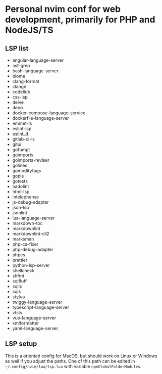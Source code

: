# Personal nvim conf for web development, primarily for PHP and NodeJS/TS

## LSP list

- angular-language-server
- ast-grep
- bash-language-server
- biome
- clang-format
- clangd
- codelldb
- css-lsp
- delve
- deno
- docker-compose-language-service
- dockerfile-language-server
- emmet-ls
- eslint-lsp
- eslint_d
- gitlab-ci-ls
- gitui
- gofumpt
- goimports
- goimports-reviser
- golines
- gomodifytags
- gopls
- gotests
- hadolint
- html-lsp
- intelephense
- js-debug-adapter
- json-lsp
- jsonlint
- lua-language-server
- markdown-toc
- markdownlint
- markdownlint-cli2
- marksman
- php-cs-fixer
- php-debug-adapter
- phpcs
- prettier
- python-lsp-server
- shellcheck
- shfmt
- sqlfluff
- sqlls
- sqls
- stylua
- twiggy-language-server
- typescript-language-server
- vtsls
- vue-language-server
- xmlformatter
- yaml-language-server

## LSP setup

This is a oriented config for MacOS, but should work on Linux or Windows as well if you adjust the paths.
One of this path can be edited in `~/.config/nvim/lua/lsp.lua` with variable `npmGlobalFolderModules`.
